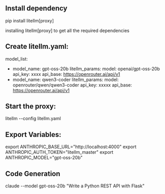 ## Install dependency
pip install litellm[proxy]

installing litellm[proxy] to get all the required dependencies

## Create litellm.yaml:
model_list:

  - model_name: gpt-oss-20b
    litellm_params:
      model: openai/gpt-oss-20b
      api_key: xxxx
      api_base: https://openrouter.ai/api/v1
  - model_name: qwen3-coder
    litellm_params:
      model: openrouter/qwen/qwen3-coder
      api_key: xxxxx
      api_base: https://openrouter.ai/api/v1


## Start the proxy:
litellm --config litellm.yaml

## Export Variables:

export ANTHROPIC_BASE_URL="http://localhost:4000"
export ANTHROPIC_AUTH_TOKEN="litellm_master"
export ANTHROPIC_MODEL="gpt-oss-20b"

## Code Generation
claude --model gpt-oss-20b "Write a Python REST API with Flask"
